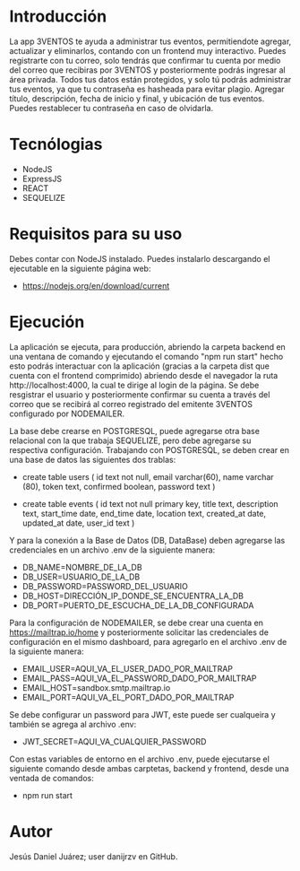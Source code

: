 # Introducción

La app 3VENTOS te ayuda a administrar tus eventos, permitiendote agregar, actualizar y eliminarlos, contando con un frontend muy interactivo. Puedes registrarte con tu correo, solo tendrás que confirmar tu cuenta por medio del correo que recibiras por 3VENTOS y posteriormente podrás ingresar al área privada. Todos tus datos están protegidos, y solo tú podrás administrar tus eventos, ya que tu contraseña es hasheada para evitar plagio. Agregar título, descripción, fecha de inicio y final, y ubicación de tus eventos. Puedes restablecer tu contraseña en caso de olvidarla.


# Tecnólogias 

- NodeJS
- ExpressJS
- REACT
- SEQUELIZE

# Requisitos para su uso

Debes contar con NodeJS instalado. Puedes instalarlo descargando el ejecutable en la siguiente página web:

- https://nodejs.org/en/download/current

# Ejecución

La aplicación se ejecuta, para producción, abriendo la carpeta backend en una ventana de comando y ejecutando el comando "npm run start" hecho esto podrás interactuar con la aplicación (gracias a la carpeta dist que cuenta con el frontend comprimido) abriendo desde el navegador la ruta http://localhost:4000, la cual te dirige al login de la página. Se debe resgistrar el usuario y posteriormente confirmar su cuenta a través del correo que se recibirá al correo registrado del emitente 3VENTOS configurado por NODEMAILER. 

La base debe crearse en POSTGRESQL, puede agregarse otra base relacional con la que trabaja SEQUELIZE, pero debe agregarse su respectiva configuración. Trabajando con POSTGRESQL, se deben crear en una base de datos las siguientes dos trablas:

- create table users (
	id text not null,
	email varchar(60),
	name varchar (80),
	token text,
	confirmed boolean,
	password text
  )

- create table events (
	id text not null primary key,
	title text,
	description text,
	start_time date,
	end_time date,
	location text,
	created_at date,
	updated_at date,
	user_id text
  )

Y para la conexión a la Base de Datos (DB, DataBase) deben agregarse las credenciales en un archivo .env de la siguiente manera:
- DB_NAME=NOMBRE_DE_LA_DB
- DB_USER=USUARIO_DE_LA_DB
- DB_PASSWORD=PASSWORD_DEL_USUARIO
- DB_HOST=DIRECCIÓN_IP_DONDE_SE_ENCUENTRA_LA_DB
- DB_PORT=PUERTO_DE_ESCUCHA_DE_LA_DB_CONFIGURADA

Para la configuración de NODEMAILER, se debe crear una cuenta en https://mailtrap.io/home y posteriormente solicitar las credenciales de configuración en el mismo dashboard, para agregarlo en el archivo .env de la siguiente manera:

- EMAIL_USER=AQUI_VA_EL_USER_DADO_POR_MAILTRAP
- EMAIL_PASS=AQUI_VA_EL_PASSWORD_DADO_POR_MAILTRAP
- EMAIL_HOST=sandbox.smtp.mailtrap.io
- EMAIL_PORT=AQUI_VA_EL_PORT_DADO_POR_MAILTRAP

Se debe configurar un password para JWT, este puede ser cualqueira y también se agrega al archivo .env:

- JWT_SECRET=AQUI_VA_CUALQUIER_PASSWORD

Con estas variables de entorno en el archivo .env, puede ejecutarse el siguiente comando desde ambas carptetas, backend y frontend, desde una ventada de comandos:

- npm run start

# Autor

Jesús Daniel Juárez; user danijrzv en GitHub.